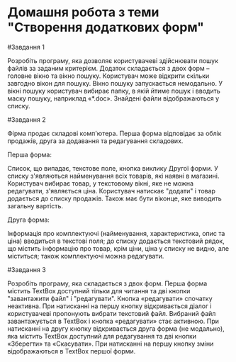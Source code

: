 # Домашня робота з теми "Створення додаткових форм"

#Завдання 1

Розробіть програму, яка дозволяє користувачеві здійснювати пошук файлів за заданим критерієм. Додаток складається з двох форм – головне вікно та вікно пошуку. Користувач може
відкрити скільки завгодно вікон для пошуку. Вікно пошуку запускається
немодально. У вікні пошуку користувач вибирає папку, в якій
йтиме пошук і вводить маску пошуку, наприклад «*.doc». Знайдені файли відображаються у списку.

#Завдання 2

Фірма продає складові комп'ютера. Перша форма відповідає за облік продажів, друга за додавання та редагування складових.

Перша форма:

Список, що випадає, текстове поле, кнопка виклику
Другої форми. У списку з'являються найменування
всіх товарів, які наявні в магазині. Користувач вибирає товар, у текстовому вікні, яке не можна редагувати, з'являється ціна. Користувач натискає "додати" і товар додається
до списку продажів. Також має бути віконце, яке виводить
загальну вартість.

Друга форма:

Інформація про комплектуючі (найменування, характеристика,
опис та ціна) вводиться в текстові поля; до списку додається
текстовий рядок, що містить інформацію про товар, крім ціни,
ціна у списку не видно, але міститься; також комплектуючі можна
редагувати.

#Завдання 3

Розробіть програму, яка складається з двох форм. Перша
форма містить TextBox доступний тільки для читання та дві кнопки
"завантажити файл" і "редагувати". Кнопка «редагувати» спочатку неактивна. При натисканні на першу кнопку відкривається діалог і користувачеві пропонують вибрати текстовий файл. Вибраний
файл завантажується в TextBox і кнопка «редагувати» стає активною. При натисканні на другу кнопку відкривається друга форма
(не модально), яка містить TextBox доступний для редагування та дві кнопки «Зберегти» та «Скасувати». При натисканні на першу кнопку зміни відображаються в TextBox першої форми.
